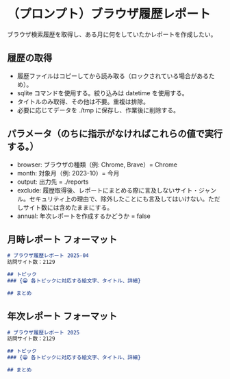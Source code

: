 # （プロンプト）ブラウザ履歴レポート
ブラウザ検索履歴を取得し、ある月に何をしていたかレポートを作成したい。

## 履歴の取得
- 履歴ファイルはコピーしてから読み取る（ロックされている場合があるため）。
- sqlite コマンドを使用する。絞り込みは datetime を使用する。
- タイトルのみ取得、その他は不要。重複は排除。
- 必要に応じてデータを ./tmp に保存し、作業後に削除する。

## パラメータ（のちに指示がなければこれらの値で実行する。）
- browser: ブラウザの種類（例: Chrome, Brave）= Chrome
- month: 対象月（例: 2023-10）= 今月
- output: 出力先 = ./reports
- exclude: 履歴取得後、レポートにまとめる際に言及しないサイト・ジャンル。セキュリティ上の理由で、除外したことにも言及してはいけない。ただしサイト数には含めたままにする。
- annual: 年次レポートを作成するかどうか = false

## 月時レポート フォーマット
```md browser-report-2025-04.md
# ブラウザ履歴レポート 2025-04
訪問サイト数：2129

## トピック
### {😀 各トピックに対応する絵文字、タイトル、詳細}

## まとめ
```

## 年次レポート フォーマット
```md browser-report-2025.md
# ブラウザ履歴レポート 2025
訪問サイト数：2129

## トピック
### {😀 各トピックに対応する絵文字、タイトル、詳細}

## まとめ
```
